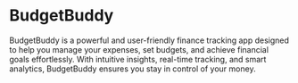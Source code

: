 # BudgetBuddy
BudgetBuddy is a powerful and user-friendly finance tracking app designed to help you manage your expenses, set budgets, and achieve financial goals effortlessly. With intuitive insights, real-time tracking, and smart analytics, BudgetBuddy ensures you stay in control of your money.
